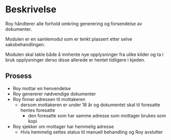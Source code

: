# Beskrivelse

Roy håndterer alle forhold omkring generering og forsendelse av dokumenter.

Modulen er en samlemodul som er tenkt plassert etter selve saksbehandlingen.

Modulen skal takle både å innhente nye opplysninger fra ulike kilder og ta i bruk opplysninger derso disse allerede er hentet tidligere i kjeden.

## Prosess

- Roy mottar en henvendelse
- Roy genererer nødvendige dokumenter
- Roy finner adressen til mottakeren
    - dersom mottakeren er under 18 år og dokumentet skal til foresatte hentes foresatte
        - den foresatte som har samme adresse som mottager brukes som kopi
- Roy sjekker om mottager har hemmelig adresse
    - Hvis hemmelig settes status til manuell behandling og Roy avslutter
